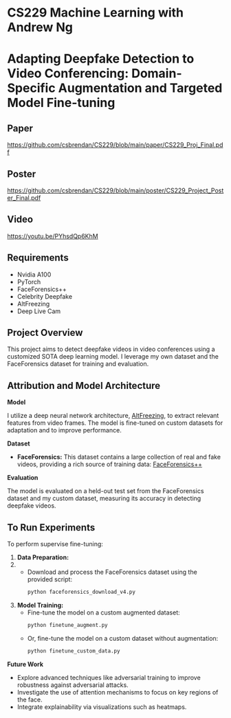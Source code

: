 # CS229 Machine Learning with Andrew Ng


# Adapting Deepfake Detection to Video Conferencing: Domain-Specific Augmentation and Targeted Model Fine-tuning

## Paper
https://github.com/csbrendan/CS229/blob/main/paper/CS229_Proj_Final.pdf

## Poster
https://github.com/csbrendan/CS229/blob/main/poster/CS229_Project_Poster_Final.pdf

## Video
https://youtu.be/PYhsdQp6KhM

## Requirements

- Nvidia A100
- PyTorch
- FaceForensics++
- Celebrity Deepfake
- AltFreezing
- Deep Live Cam



## Project Overview ##

This project aims to detect deepfake videos in video conferences using a customized SOTA deep learning model. I leverage my own dataset and the FaceForensics dataset for training and evaluation.



## Attribution and Model Architecture

**Model**

I utilize a deep neural network architecture, [AltFreezing](https://github.com/ZhendongWang6/AltFreezing), to extract relevant features from video frames. The model is fine-tuned on custom datasets for adaptation and to improve performance.


**Dataset**

* **FaceForensics:** This dataset contains a large collection of real and fake videos, providing a rich source of training data: [FaceForensics++](https://github.com/ondyari/FaceForensics)

**Evaluation**

The model is evaluated on a held-out test set from the FaceForensics dataset and my custom dataset, measuring its accuracy in detecting deepfake videos.


## To Run Experiments

To perform supervise fine-tuning:

1. **Data Preparation:**
2. 
   * Download and process the FaceForensics dataset using the provided script:
     ```bash
     python faceforensics_download_v4.py
     ```
3. **Model Training:**
   * Fine-tune the model on a custom augmented dataset:
     ```bash
     python finetune_augment.py
     ```
   * Or, fine-tune the model on a custom dataset without augmentation:
     ```bash
     python finetune_custom_data.py
     ```


**Future Work**

* Explore advanced techniques like adversarial training to improve robustness against adversarial attacks.
* Investigate the use of attention mechanisms to focus on key regions of the face.
* Integrate explainability via visualizations such as heatmaps.
